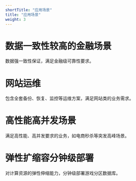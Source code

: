 ```yaml
---
shortTitle: "应用场景"
title: "应用场景"
weight: 3
---
```


# 数据一致性较高的金融场景
数据强一致性保证，满足金融级可靠性要求。

# 网站运维
包含全套备份、恢复、监控等运维方案，满足网站类的业务需求。

# 高性能高并发场景
满足高性能、高并发要求的业务，如电商秒杀等突发高峰场景。

# 弹性扩缩容分钟级部署
对计算资源的弹性伸缩能力，分钟级部署游戏分区数据库。
